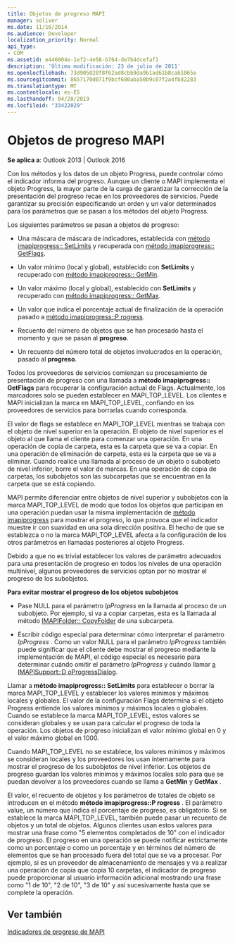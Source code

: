 ```yaml
---
title: Objetos de progreso MAPI
manager: soliver
ms.date: 11/16/2014
ms.audience: Developer
localization_priority: Normal
api_type:
- COM
ms.assetid: e446004e-1ef2-4e58-b764-de7b4dcefaf1
description: 'Última modificación: 23 de julio de 2011'
ms.openlocfilehash: 73d905028f8f62ad8cbb9da9b1ad61b8cab1065e
ms.sourcegitcommit: 8657170d071f9bcf680aba50b9c07f2a4fb82283
ms.translationtype: MT
ms.contentlocale: es-ES
ms.lasthandoff: 04/28/2019
ms.locfileid: "33422029"
---
```

# <a name="mapi-progress-objects"></a>Objetos de progreso MAPI

  
  
**Se aplica a**: Outlook 2013 | Outlook 2016 
  
Con los métodos y los datos de un objeto Progress, puede controlar cómo el indicador informa del progreso. Aunque un cliente o MAPI implementa el objeto Progress, la mayor parte de la carga de garantizar la corrección de la presentación del progreso recae en los proveedores de servicios. Puede garantizar su precisión especificando un orden y un valor determinados para los parámetros que se pasan a los métodos del objeto Progress.
  
Los siguientes parámetros se pasan a objetos de progreso:
  
- Una máscara de máscara de indicadores, establecida con [método imapiprogress:: SetLimits](imapiprogress-setlimits.md) y recuperada con [método imapiprogress:: GetFlags](imapiprogress-getflags.md).
    
- Un valor mínimo (local y global), establecido con **SetLimits** y recuperado con [método imapiprogress:: GetMin](imapiprogress-getmin.md).
    
- Un valor máximo (local y global), establecido con **SetLimits** y recuperado con [método imapiprogress:: GetMax](imapiprogress-getmax.md).
    
- Un valor que indica el porcentaje actual de finalización de la operación pasado a [método imapiprogress::P rogress](imapiprogress-progress.md).
    
- Recuento del número de objetos que se han procesado hasta el momento y que se pasan al **progreso**.
    
- Un recuento del número total de objetos involucrados en la operación, pasado al **progreso**.
    
Todos los proveedores de servicios comienzan su procesamiento de presentación de progreso con una llamada a **método imapiprogress:: GetFlags** para recuperar la configuración actual de Flags. Actualmente, los marcadores solo se pueden establecer en MAPI_TOP_LEVEL. Los clientes e MAPI inicializan la marca en MAPI_TOP_LEVEL, confiando en los proveedores de servicios para borrarlas cuando corresponda. 
  
El valor de flags se establece en MAPI_TOP_LEVEL mientras se trabaja con el objeto de nivel superior en la operación. El objeto de nivel superior es el objeto al que llama el cliente para comenzar una operación. En una operación de copia de carpeta, esta es la carpeta que se va a copiar. En una operación de eliminación de carpeta, esta es la carpeta que se va a eliminar. Cuando realice una llamada al proceso de un objeto o subobjeto de nivel inferior, borre el valor de marcas. En una operación de copia de carpetas, los subobjetos son las subcarpetas que se encuentran en la carpeta que se está copiando. 
  
MAPI permite diferenciar entre objetos de nivel superior y subobjetos con la marca MAPI_TOP_LEVEL de modo que todos los objetos que participan en una operación puedan usar la misma implementación de [método imapiprogress](imapiprogressiunknown.md) para mostrar el progreso, lo que provoca que el indicador muestre ir con suavidad en una sola dirección positiva. El hecho de que se establezca o no la marca MAPI_TOP_LEVEL afecta a la configuración de los otros parámetros en llamadas posteriores al objeto Progress. 
  
Debido a que no es trivial establecer los valores de parámetro adecuados para una presentación de progreso en todos los niveles de una operación multinivel, algunos proveedores de servicios optan por no mostrar el progreso de los subobjetos. 
  
 **Para evitar mostrar el progreso de los objetos subobjetos**
  
- Pase NULL para el parámetro _lpProgress_ en la llamada al proceso de un subobjeto. Por ejemplo, si va a copiar carpetas, esta es la llamada al método [IMAPIFolder:: CopyFolder](imapifolder-copyfolder.md) de una subcarpeta. 
    
- Escribir código especial para determinar cómo interpretar el parámetro _lpProgress_ . Como un valor NULL para el parámetro _lpProgress_ también puede significar que el cliente debe mostrar el progreso mediante la implementación de MAPI, el código especial es necesario para determinar cuándo omitir el parámetro _lpProgress_ y cuándo llamar [a IMAPISupport::D oProgressDialog](imapisupport-doprogressdialog.md).
    
Llamar a **método imapiprogress:: SetLimits** para establecer o borrar la marca MAPI_TOP_LEVEL y establecer los valores mínimos y máximos locales y globales. El valor de la configuración Flags determina si el objeto Progress entiende los valores mínimos y máximos locales o globales. Cuando se establece la marca MAPI_TOP_LEVEL, estos valores se consideran globales y se usan para calcular el progreso de toda la operación. Los objetos de progreso inicializan el valor mínimo global en 0 y el valor máximo global en 1000. 
  
Cuando MAPI_TOP_LEVEL no se establece, los valores mínimos y máximos se consideran locales y los proveedores los usan internamente para mostrar el progreso de los subobjetos de nivel inferior. Los objetos de progreso guardan los valores mínimos y máximos locales solo para que se puedan devolver a los proveedores cuando se llama a **GetMin** y **GetMax** . 
  
El valor, el recuento de objetos y los parámetros de totales de objeto se introducen en el método **método imapiprogress::P rogress** . El parámetro value, un número que indica el porcentaje de progreso, es obligatorio. Si se establece la marca MAPI_TOP_LEVEL, también puede pasar un recuento de objetos y un total de objetos. Algunos clientes usan estos valores para mostrar una frase como "5 elementos completados de 10" con el indicador de progreso. El progreso en una operación se puede notificar estrictamente como un porcentaje o como un porcentaje y en términos del número de elementos que se han procesado fuera del total que se va a procesar. Por ejemplo, si es un proveedor de almacenamiento de mensajes y va a realizar una operación de copia que copia 10 carpetas, el indicador de progreso puede proporcionar al usuario información adicional mostrando una frase como "1 de 10", "2 de 10", "3 de 10" y así sucesivamente hasta que se complete la operación. 
  
## <a name="see-also"></a>Ver también



[Indicadores de progreso de MAPI](mapi-progress-indicators.md)

